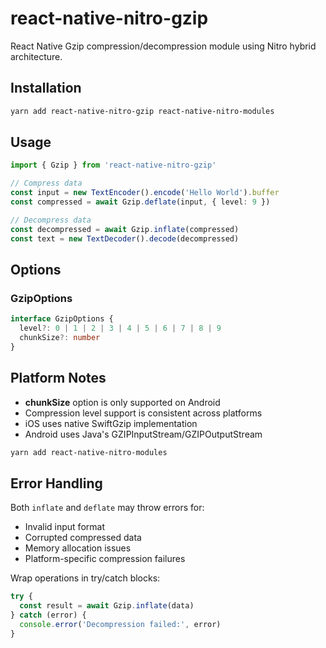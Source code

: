 # react-native-nitro-gzip

React Native Gzip compression/decompression module using Nitro hybrid architecture.

## Installation

```bash
yarn add react-native-nitro-gzip react-native-nitro-modules
```

## Usage

```typescript
import { Gzip } from 'react-native-nitro-gzip'

// Compress data
const input = new TextEncoder().encode('Hello World').buffer
const compressed = await Gzip.deflate(input, { level: 9 })

// Decompress data
const decompressed = await Gzip.inflate(compressed)
const text = new TextDecoder().decode(decompressed)
```

## Options

### GzipOptions

```typescript
interface GzipOptions {
  level?: 0 | 1 | 2 | 3 | 4 | 5 | 6 | 7 | 8 | 9
  chunkSize?: number
}
```

## Platform Notes

- **chunkSize** option is only supported on Android
- Compression level support is consistent across platforms
- iOS uses native SwiftGzip implementation
- Android uses Java's GZIPInputStream/GZIPOutputStream

```bash
yarn add react-native-nitro-modules
```

## Error Handling

Both `inflate` and `deflate` may throw errors for:

- Invalid input format
- Corrupted compressed data
- Memory allocation issues
- Platform-specific compression failures

Wrap operations in try/catch blocks:

```typescript
try {
  const result = await Gzip.inflate(data)
} catch (error) {
  console.error('Decompression failed:', error)
}
```
